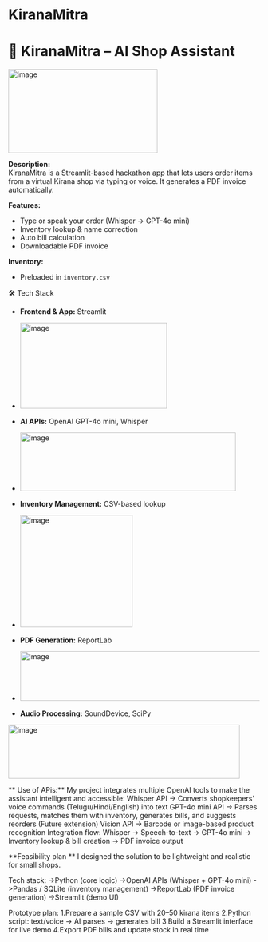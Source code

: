 # KiranaMitra
# 🛒 KiranaMitra – AI Shop Assistant

<img width="299" height="168" alt="image" src="https://github.com/user-attachments/assets/e53a3932-5064-4b7f-9eb5-c9ae2f35a4a2" />

**Description:**  
KiranaMitra is a Streamlit-based hackathon app that lets users order items from a virtual Kirana shop via typing or voice. It generates a PDF invoice automatically.

**Features:**
- Type or speak your order (Whisper → GPT-4o mini)
- Inventory lookup & name correction
- Auto bill calculation
- Downloadable PDF invoice

**Inventory:**
- Preloaded in `inventory.csv`

🛠️ Tech Stack

- **Frontend & App:** Streamlit
- <img width="294" height="172" alt="image" src="https://github.com/user-attachments/assets/4e0086c2-5e9e-4a9d-84f9-74dbef88d75a" />

- **AI APIs:** OpenAI GPT-4o mini, Whisper
- <img width="432" height="117" alt="image" src="https://github.com/user-attachments/assets/639e4a12-d2a3-4717-8e69-ddaded754e82" />

- **Inventory Management:** CSV-based lookup
- <img width="225" height="225" alt="image" src="https://github.com/user-attachments/assets/ee5c8601-06a0-4764-9b61-67a3070f4aa2" />

- **PDF Generation:** ReportLab
- <img width="511" height="99" alt="image" src="https://github.com/user-attachments/assets/833378dc-afc0-4e6e-b762-edfb75557293" />

- **Audio Processing:** SoundDevice, SciPy
<img width="464" height="108" alt="image" src="https://github.com/user-attachments/assets/1e743a63-5ede-49e3-938e-3f24e6c0d6b0" />

** Use of APis:**
My project integrates multiple OpenAI tools to make the assistant intelligent and accessible:
Whisper API → Converts shopkeepers’ voice commands (Telugu/Hindi/English) into text
GPT-4o mini API → Parses requests, matches them with inventory, generates bills, and suggests reorders
(Future extension) Vision API → Barcode or image-based product recognition
Integration flow:
Whisper → Speech-to-text → GPT-4o mini → Inventory lookup & bill creation → PDF invoice output

**Feasibility plan **
I designed the solution to be lightweight and realistic for small shops.

Tech stack:
->Python (core logic)
->OpenAI APIs (Whisper + GPT-4o mini)
->Pandas / SQLite (inventory management)
->ReportLab (PDF invoice generation)
->Streamlit (demo UI)

Prototype plan:
1.Prepare a sample CSV with 20–50 kirana items
2.Python script: text/voice → AI parses → generates bill
3.Build a Streamlit interface for live demo
4.Export PDF bills and update stock in real time
